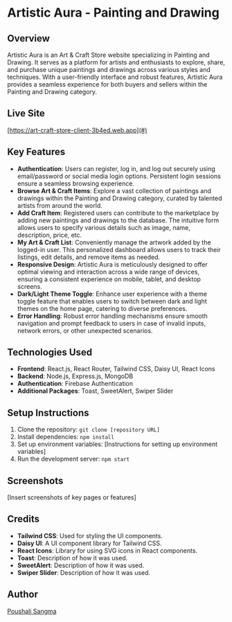 
# Artistic Aura - Painting and Drawing

## Overview
Artistic Aura is an Art & Craft Store website specializing in Painting and Drawing. It serves as a platform for artists and enthusiasts to explore, share, and purchase unique paintings and drawings across various styles and techniques. With a user-friendly interface and robust features, Artistic Aura provides a seamless experience for both buyers and sellers within the Painting and Drawing category.

## Live Site
[https://art-craft-store-client-3b4ed.web.app](#)

## Key Features
- **Authentication**: Users can register, log in, and log out securely using email/password or social media login options. Persistent login sessions ensure a seamless browsing experience.
- **Browse Art & Craft Items**: Explore a vast collection of paintings and drawings within the Painting and Drawing category, curated by talented artists from around the world.
- **Add Craft Item**: Registered users can contribute to the marketplace by adding new paintings and drawings to the database. The intuitive form allows users to specify various details such as image, name, description, price, etc.
- **My Art & Craft List**: Conveniently manage the artwork added by the logged-in user. This personalized dashboard allows users to track their listings, edit details, and remove items as needed.
- **Responsive Design**: Artistic Aura is meticulously designed to offer optimal viewing and interaction across a wide range of devices, ensuring a consistent experience on mobile, tablet, and desktop screens.
- **Dark/Light Theme Toggle**: Enhance user experience with a theme toggle feature that enables users to switch between dark and light themes on the home page, catering to diverse preferences.
- **Error Handling**: Robust error handling mechanisms ensure smooth navigation and prompt feedback to users in case of invalid inputs, network errors, or other unexpected scenarios.

## Technologies Used
- **Frontend**: React.js, React Router, Tailwind CSS, Daisy UI, React Icons
- **Backend**: Node.js, Express.js, MongoDB
- **Authentication**: Firebase Authentication
- **Additional Packages**: Toast, SweetAlert, Swiper Slider

## Setup Instructions
1. Clone the repository: `git clone [repository URL]`
2. Install dependencies: `npm install`
3. Set up environment variables: [Instructions for setting up environment variables]
4. Run the development server: `npm start`

## Screenshots
[Insert screenshots of key pages or features]

## Credits
- **Tailwind CSS**: Used for styling the UI components.
- **Daisy UI**: A UI component library for Tailwind CSS.
- **React Icons**: Library for using SVG icons in React components.
- **Toast**: Description of how it was used.
- **SweetAlert**: Description of how it was used.
- **Swiper Slider**: Description of how it was used.

## Author
[Poushali Sangma](https://github.com/Sangma83)

